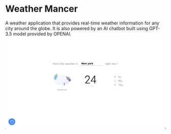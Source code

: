 # Weather Mancer
A weather application that provides real-time weather information for any city around the globe. It is also powered by an AI chatbot built using GPT-3.5 model provided by OPENAI.

![Weather Mancer](weather-mancer/images/weather-app-cover.png)
